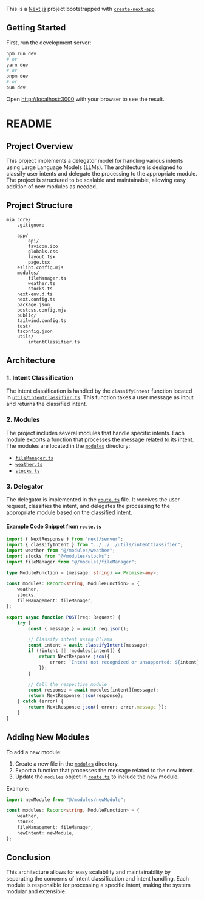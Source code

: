 This is a [Next.js](https://nextjs.org) project bootstrapped with [`create-next-app`](https://nextjs.org/docs/app/api-reference/cli/create-next-app).

## Getting Started

First, run the development server:

```bash
npm run dev
# or
yarn dev
# or
pnpm dev
# or
bun dev
```

Open [http://localhost:3000](http://localhost:3000) with your browser to see the result.


# README

## Project Overview

This project implements a delegator model for handling various intents using Large Language Models (LLMs). The architecture is designed to classify user intents and delegate the processing to the appropriate module. The project is structured to be scalable and maintainable, allowing easy addition of new modules as needed.

## Project Structure

```
mia_core/
    .gitignore
    
    app/
        api/
        favicon.ico
        globals.css
        layout.tsx
        page.tsx
    eslint.config.mjs
    modules/
        fileManager.ts
        weather.ts
        stocks.ts
    next-env.d.ts
    next.config.ts
    package.json
    postcss.config.mjs
    public/
    tailwind.config.ts
    test/
    tsconfig.json
    utils/
        intentClassifier.ts
```

## Architecture

### 1. Intent Classification

The intent classification is handled by the `classifyIntent` function located in [`utils/intentClassifier.ts`](utils/intentClassifier.ts). This function takes a user message as input and returns the classified intent.

### 2. Modules

The project includes several modules that handle specific intents. Each module exports a function that processes the message related to its intent. The modules are located in the [`modules`](modules) directory:
- [`fileManager.ts`](modules/fileManager.ts)
- [`weather.ts`](modules/weather.ts)
- [`stocks.ts`](modules/stocks.ts)

### 3. Delegator

The delegator is implemented in the [`route.ts`](app/api/route.ts) file. It receives the user request, classifies the intent, and delegates the processing to the appropriate module based on the classified intent.

#### Example Code Snippet from `route.ts`

```typescript
import { NextResponse } from "next/server";
import { classifyIntent } from "../../../utils/intentClassifier";
import weather from "@/modules/weather";
import stocks from "@/modules/stocks";
import fileManager from "@/modules/fileManager";

type ModuleFunction = (message: string) => Promise<any>;

const modules: Record<string, ModuleFunction> = {
    weather,
    stocks,
    fileManagement: fileManager,
};

export async function POST(req: Request) {
    try {
        const { message } = await req.json();

        // Classify intent using Ollama
        const intent = await classifyIntent(message);
        if (!intent || !modules[intent]) {
            return NextResponse.json({
                error: `Intent not recognized or unsupported: ${intent}`,
            });
        }

        // Call the respective module
        const response = await modules[intent](message);
        return NextResponse.json(response);
    } catch (error) {
        return NextResponse.json({ error: error.message });
    }
}
```

## Adding New Modules

To add a new module:
1. Create a new file in the [`modules`](modules) directory.
2. Export a function that processes the message related to the new intent.
3. Update the `modules` object in [`route.ts`](app/api/route.ts) to include the new module.

Example:

```typescript
import newModule from "@/modules/newModule";

const modules: Record<string, ModuleFunction> = {
    weather,
    stocks,
    fileManagement: fileManager,
    newIntent: newModule,
};
```

## Conclusion

This architecture allows for easy scalability and maintainability by separating the concerns of intent classification and intent handling. Each module is responsible for processing a specific intent, making the system modular and extensible.

